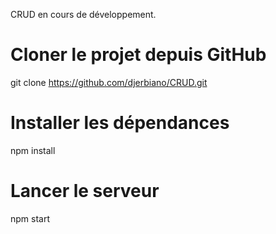 CRUD en cours de développement.

# Cloner le projet depuis GitHub
git clone https://github.com/djerbiano/CRUD.git

# Installer les dépendances
npm install

# Lancer le serveur
npm start

